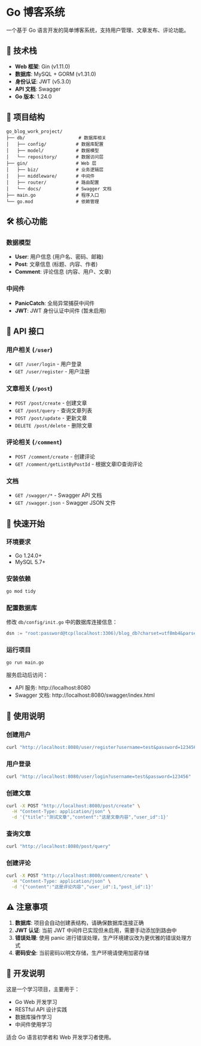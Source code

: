 # Go 博客系统

一个基于 Go 语言开发的简单博客系统，支持用户管理、文章发布、评论功能。

## 🚀 技术栈

- **Web 框架**: Gin (v1.11.0)
- **数据库**: MySQL + GORM (v1.31.0)
- **身份认证**: JWT (v5.3.0)
- **API 文档**: Swagger
- **Go 版本**: 1.24.0

## 📁 项目结构

```
go_blog_work_project/
├── db/                    # 数据库相关
│   ├── config/           # 数据库配置
│   ├── model/            # 数据模型
│   └── repository/       # 数据访问层
├── gin/                  # Web 层
│   ├── biz/              # 业务逻辑层
│   ├── middleware/       # 中间件
│   ├── router/           # 路由配置
│   └── docs/             # Swagger 文档
├── main.go               # 程序入口
└── go.mod                # 依赖管理
```

## 🛠️ 核心功能

### 数据模型
- **User**: 用户信息 (用户名、密码、邮箱)
- **Post**: 文章信息 (标题、内容、作者)
- **Comment**: 评论信息 (内容、用户、文章)

### 中间件
- **PanicCatch**: 全局异常捕获中间件
- **JWT**: JWT 身份认证中间件 (暂未启用)

## 📡 API 接口

### 用户相关 (`/user`)
- `GET /user/login` - 用户登录
- `GET /user/register` - 用户注册

### 文章相关 (`/post`)
- `POST /post/create` - 创建文章
- `GET /post/query` - 查询文章列表
- `POST /post/update` - 更新文章
- `DELETE /post/delete` - 删除文章

### 评论相关 (`/comment`)
- `POST /comment/create` - 创建评论
- `GET /comment/getListByPostId` - 根据文章ID查询评论

### 文档
- `GET /swagger/*` - Swagger API 文档
- `GET /swagger.json` - Swagger JSON 文件

## 🚀 快速开始

### 环境要求
- Go 1.24.0+
- MySQL 5.7+

### 安装依赖
```bash
go mod tidy
```

### 配置数据库
修改 `db/config/init.go` 中的数据库连接信息：
```go
dsn := "root:password@tcp(localhost:3306)/blog_db?charset=utf8mb4&parseTime=True&loc=Local"
```

### 运行项目
```bash
go run main.go
```

服务启动后访问：
- API 服务: http://localhost:8080
- Swagger 文档: http://localhost:8080/swagger/index.html

## 📝 使用说明

### 创建用户
```bash
curl "http://localhost:8080/user/register?username=test&password=123456"
```

### 用户登录
```bash
curl "http://localhost:8080/user/login?username=test&password=123456"
```

### 创建文章
```bash
curl -X POST "http://localhost:8080/post/create" \
  -H "Content-Type: application/json" \
  -d '{"title":"测试文章","content":"这是文章内容","user_id":1}'
```

### 查询文章
```bash
curl "http://localhost:8080/post/query"
```

### 创建评论
```bash
curl -X POST "http://localhost:8080/comment/create" \
  -H "Content-Type: application/json" \
  -d '{"content":"这是评论内容","user_id":1,"post_id":1}'
```

## ⚠️ 注意事项

1. **数据库**: 项目会自动创建表结构，请确保数据库连接正确
2. **JWT 认证**: 当前 JWT 中间件已实现但未启用，需要手动添加到路由中
3. **错误处理**: 使用 panic 进行错误处理，生产环境建议改为更优雅的错误处理方式
4. **密码安全**: 当前密码以明文存储，生产环境请使用加密存储

## 🔧 开发说明

这是一个学习项目，主要用于：
- Go Web 开发学习
- RESTful API 设计实践
- 数据库操作学习
- 中间件使用学习

适合 Go 语言初学者和 Web 开发学习者使用。
